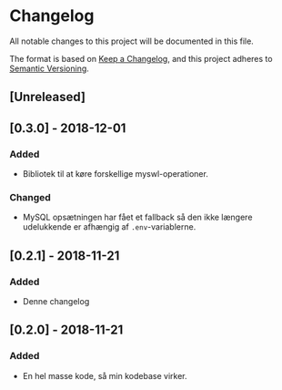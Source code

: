 # Changelog
All notable changes to this project will be documented in this file.

The format is based on [Keep a Changelog](https://keepachangelog.com/en/1.0.0/),
and this project adheres to [Semantic Versioning](https://semver.org/spec/v2.0.0.html).

## [Unreleased]

## [0.3.0] - 2018-12-01
### Added
* Bibliotek til at køre forskellige myswl-operationer.

### Changed
* MySQL opsætningen har fået et fallback så den ikke længere udelukkende er afhængig af `.env`-variablerne.

## [0.2.1] - 2018-11-21
### Added
* Denne changelog

## [0.2.0] - 2018-11-21
### Added
* En hel masse kode, så min kodebase virker.
